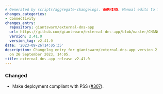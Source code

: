 ```yaml
---
# Generated by scripts/aggregate-changelogs. WARNING: Manual edits to this files will be overwritten.
changes_categories:
- Connectivity
changes_entry:
  repository: giantswarm/external-dns-app
  url: https://github.com/giantswarm/external-dns-app/blob/master/CHANGELOG.md#2410---2023-09-26
  version: 2.41.0
  version_tag: v2.41.0
date: '2023-09-26T14:05:35'
description: Changelog entry for giantswarm/external-dns-app version 2.41.0, published
  on 26 September 2023, 14:05.
title: external-dns-app release v2.41.0
---
```


### Changed
- Make deployment compliant with PSS ([#307](https://github.com/giantswarm/external-dns-app/pull/307)).
